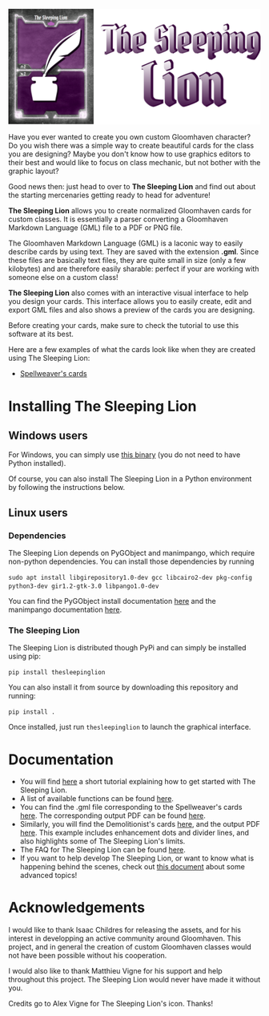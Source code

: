 ![](src/thesleepinglion/gui_images/full_icon.png)

Have you ever wanted to create you own custom Gloomhaven character? Do you wish there was a simple way to create beautiful cards for the class you are designing? Maybe you don't know how to use graphics editors to their best and would like to focus on class mechanic, but not bother with the graphic layout?

Good news then: just head to over to **The Sleeping Lion** and find out about the starting mercenaries getting ready to head for adventure!

**The Sleeping Lion** allows you to create normalized Gloomhaven cards for custom classes. It is essentially a parser converting a Gloomhaven Markdown Language (GML) file to a PDF or PNG file.

The Gloomhaven Markdown Language (GML) is a laconic way to easily describe cards by using text. They are saved with the extension **.gml**. Since these files are basically text files, they are quite small in size (only a few kilobytes) and are therefore easily sharable: perfect if your are working with someone else on a custom class!

**The Sleeping Lion** also comes with an interactive visual interface to help you design your cards. This interface allows you to easily create, edit and export GML files and also shows a preview of the cards you are designing.

Before creating your cards, make sure to check the tutorial to use this software at its best.

Here are a few examples of what the cards look like when they are created using The Sleeping Lion:
- [Spellweaver's cards](https://github.com/GVigne/TheSleepingLion/raw/main/src/thesleepinglion/docs/Spellweaver.pdf)

# Installing The Sleeping Lion
## Windows users

For Windows, you can simply use [this binary](https://github.com/GVigne/TheSleepingLion/raw/main/download/the_sleeping_lion-1.2.0-x86_64.exe) (you do not need to have Python installed).

Of course, you can also install The Sleeping Lion in a Python environment by following the instructions below.

## Linux users
### Dependencies
The Sleeping Lion depends on PyGObject and manimpango, which require non-python dependencies. You can install those dependencies by running

`sudo apt install libgirepository1.0-dev gcc libcairo2-dev pkg-config python3-dev gir1.2-gtk-3.0 libpango1.0-dev`

You can find the PyGObject install documentation [here](https://pygobject.readthedocs.io/en/latest/getting_started.html) and the manimpango documentation [here](https://pypi.org/project/ManimPango/).

### The Sleeping Lion

The Sleeping Lion is distributed though PyPi and can simply be installed using pip:

`pip install thesleepinglion`

You can also install it from source by downloading this repository and running:

`pip install .`

Once installed, just run `thesleepinglion` to launch the graphical interface.

# Documentation
- You will find [here](https://github.com/GVigne/TheSleepingLion/raw/main/src/thesleepinglion/docs/tutorial.pdf) a short tutorial explaining how to get started with The Sleeping Lion.
- A list of available functions can be found [here](https://github.com/GVigne/TheSleepingLion/raw/main/src/thesleepinglion/docs/available_functions.pdf).
- You can find the .gml file corresponding to the Spellweaver's cards [here](https://github.com/GVigne/TheSleepingLion/raw/main/src/thesleepinglion/docs/Spellweaver.gml). The corresponding output PDF can be found [here](https://github.com/GVigne/TheSleepingLion/raw/main/src/thesleepinglion/docs/Spellweaver.pdf).
- Similarly, you will find the Demolitionist's cards [here](https://github.com/GVigne/TheSleepingLion/raw/main/src/thesleepinglion/docs/Demolitionist.gml), and the output PDF [here](https://github.com/GVigne/TheSleepingLion/raw/main/src/thesleepinglion/docs/Demolitionist.pdf). This example includes enhancement dots and divider lines, and also highlights some of The Sleeping Lion's limits.
- The FAQ for The Sleeping Lion can be found [here](https://github.com/GVigne/TheSleepingLion/raw/main/src/thesleepinglion/docs/FAQ.md).
- If you want to help develop The Sleeping Lion, or want to know what is happening behind the scenes, check out [this document](https://github.com/GVigne/TheSleepingLion/raw/main/src/thesleepinglion/docs/advanced_topics.pdf) about some advanced topics!

# Acknowledgements
I would like to thank Isaac Childres for releasing the assets, and for his interest in developping an active community around Gloomhaven. This project, and in general the creation of custom Gloomhaven classes would not have been possible without his cooperation.

I would also like to thank Matthieu Vigne for his support and help throughout this project. The Sleeping Lion would never have made it without you.

Credits go to Alex Vigne for The Sleeping Lion's icon. Thanks!
